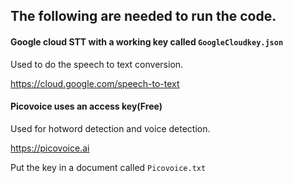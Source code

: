 ## The following are needed to run the code.

#### Google cloud STT with a working key called `GoogleCloudkey.json`
Used to do the speech to text conversion.

https://cloud.google.com/speech-to-text

#### Picovoice uses an access key(Free)
Used for hotword detection and voice detection.

https://picovoice.ai

Put the key in a document called `Picovoice.txt`